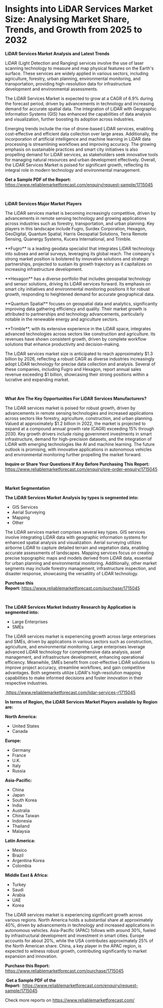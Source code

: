 <p><h1>Insights into LiDAR Services Market Size: Analysing Market Share, Trends, and Growth from 2025 to 2032</h1></p><p><strong>LiDAR Services Market Analysis and Latest Trends</strong></p>
<p><p>LiDAR (Light Detection and Ranging) services involve the use of laser scanning technology to measure and map physical features on the Earth's surface. These services are widely applied in various sectors, including agriculture, forestry, urban planning, environmental monitoring, and transportation, providing high-resolution data for infrastructure development and environmental assessments.</p><p>The LiDAR Services Market is expected to grow at a CAGR of 6.9% during the forecast period, driven by advancements in technology and increasing demand for accurate spatial data. The integration of LiDAR with Geographic Information Systems (GIS) has enhanced the capabilities of data analysis and visualization, further boosting its adoption across industries. </p><p>Emerging trends include the rise of drone-based LiDAR services, enabling cost-effective and efficient data collection over large areas. Additionally, the incorporation of artificial intelligence and machine learning in LiDAR data processing is streamlining workflows and improving accuracy. The growing emphasis on sustainable practices and smart city initiatives is also propelling demand for LiDAR services, as stakeholders seek innovative tools for managing natural resources and urban development effectively. Overall, the LiDAR Services Market is poised for significant growth, reflecting its integral role in modern technology and environmental management.</p></p>
<p><strong>Get a Sample PDF of the Report:&nbsp;</strong> <a href="https://www.reliablemarketforecast.com/enquiry/request-sample/1715045?utm_campaign=2301&utm_medium=2&utm_source=Github&utm_content=ia&utm_term=10032025&utm_id=lidar-services">https://www.reliablemarketforecast.com/enquiry/request-sample/1715045</a></p>
<p>&nbsp;</p>
<p><strong>LiDAR Services Major Market Players</strong></p>
<p><p>The LiDAR services market is becoming increasingly competitive, driven by advancements in remote sensing technology and growing applications across industries such as forestry, transportation, and urban planning. Key players in this landscape include Fugro, Surdex Corporation, Hexagon, GeoDigital, Quantum Spatial, Harris Geospatial Solutions, Terra Remote Sensing, Quanergy Systems, Kucera International, and Trimble.</p><p>**Fugro** is a leading geodata specialist that integrates LiDAR technology into subsea and aerial surveys, leveraging its global reach. The company's strong market position is bolstered by innovative solutions and strategic partnerships, projected to sustain its growth trajectory as it capitalizes on increasing infrastructure development.</p><p>**Hexagon** has a diverse portfolio that includes geospatial technology and sensor solutions, driving its LiDAR services forward. Its emphasis on smart city initiatives and environmental monitoring positions it for robust growth, responding to heightened demand for accurate geographical data.</p><p>**Quantum Spatial** focuses on geospatial data and analytics, significantly improving data gathering efficiency and quality. Their market growth is attributed to partnerships and technology advancements, particularly notable in the renewable energy and agriculture sectors.</p><p>**Trimble**, with its extensive experience in the LiDAR space, integrates advanced technologies across sectors like construction and agriculture. Its revenues have shown consistent growth, driven by complete workflow solutions that enhance productivity and decision-making.</p><p>The LiDAR services market size is anticipated to reach approximately $1.3 billion by 2026, reflecting a robust CAGR as diverse industries increasingly adopt LiDAR technology for precise data collection and analysis. Several of these companies, including Fugro and Hexagon, report annual sales revenue exceeding $1 billion, showcasing their strong positions within a lucrative and expanding market.</p></p>
<p>&nbsp;</p>
<p><strong>What Are The Key Opportunities For LiDAR Services Manufacturers?</strong></p>
<p><p>The LiDAR services market is poised for robust growth, driven by advancements in remote sensing technologies and increased applications across sectors like forestry, agriculture, construction, and urban planning. Valued at approximately $1.2 billion in 2022, the market is projected to expand at a compound annual growth rate (CAGR) exceeding 15% through 2030. Key growth drivers include rising government investments in smart infrastructure, demand for high-precision datasets, and the integration of LiDAR with emerging technologies like AI and machine learning. The future outlook is promising, with innovative applications in autonomous vehicles and environmental monitoring further propelling the market forward.</p></p>
<p><strong>Inquire or Share Your Questions If Any Before Purchasing This Report:</strong> <a href="https://www.reliablemarketforecast.com/enquiry/pre-order-enquiry/1715045?utm_campaign=2301&utm_medium=2&utm_source=Github&utm_content=ia&utm_term=10032025&utm_id=lidar-services">https://www.reliablemarketforecast.com/enquiry/pre-order-enquiry/1715045</a></p>
<p>&nbsp;</p>
<p><strong>Market Segmentation</strong></p>
<p><strong>The LiDAR Services Market Analysis by types is segmented into:</strong></p>
<p><ul><li>GIS Services</li><li>Aerial Surveying</li><li>Mapping</li><li>Other</li></ul></p>
<p><p>The LiDAR services market comprises several key types. GIS services involve integrating LiDAR data with geographic information systems for enhanced spatial analysis and visualization. Aerial surveying utilizes airborne LiDAR to capture detailed terrain and vegetation data, enabling accurate assessments of landscapes. Mapping services focus on creating precise topographic maps and models derived from LiDAR data, essential for urban planning and environmental monitoring. Additionally, other market segments may include forestry management, infrastructure inspection, and disaster response, showcasing the versatility of LiDAR technology.</p></p>
<p><strong>Purchase this Report:&nbsp;</strong><a href="https://www.reliablemarketforecast.com/purchase/1715045?utm_campaign=2301&utm_medium=2&utm_source=Github&utm_content=ia&utm_term=10032025&utm_id=lidar-services">https://www.reliablemarketforecast.com/purchase/1715045</a></p>
<p>&nbsp;</p>
<p><strong>The LiDAR Services Market Industry Research by Application is segmented into:</strong></p>
<p><ul><li>Large Enterprises</li><li>SMEs</li></ul></p>
<p><p>The LiDAR services market is experiencing growth across large enterprises and SMEs, driven by applications in various sectors such as construction, agriculture, and environmental monitoring. Large enterprises leverage advanced LiDAR technology for comprehensive data analysis, asset management, and infrastructure development, enhancing operational efficiency. Meanwhile, SMEs benefit from cost-effective LiDAR solutions to improve project accuracy, streamline workflows, and gain competitive advantages. Both segments utilize LiDAR's high-resolution mapping capabilities to make informed decisions and foster innovation in their respective industries.</p></p>
<p><a href="https://www.reliablemarketforecast.com/lidar-services-r1715045?utm_campaign=2301&utm_medium=2&utm_source=Github&utm_content=ia&utm_term=10032025&utm_id=lidar-services">&nbsp;https://www.reliablemarketforecast.com/lidar-services-r1715045</a></p>
<p><strong>In terms of Region, the LiDAR Services Market Players available by Region are:</strong></p>
<p>
    <p> <strong> North America: </strong>
        <ul>
            <li>United States</li>
            <li>Canada</li>
        </ul>
        </p> 
    <p> <strong> Europe: </strong>
        <ul>
            <li>Germany</li>
            <li>France</li>
            <li>U.K.</li>
            <li>Italy</li>
            <li>Russia</li>
        </ul>
        </p> 
    <p> <strong> Asia-Pacific: </strong>
        <ul>
            <li>China</li>
            <li>Japan</li>
            <li>South Korea</li>
            <li>India</li>
            <li>Australia</li>
            <li>China Taiwan</li>
            <li>Indonesia</li>
            <li>Thailand</li>
            <li>Malaysia</li>
        </ul>
        </p> 
    <p> <strong> Latin America: </strong>
        <ul>
            <li>Mexico</li>
            <li>Brazil</li>
            <li>Argentina Korea</li>
            <li>Colombia</li>
        </ul>
        </p> 
    <p> <strong> Middle East & Africa: </strong>
        <ul>
            <li>Turkey</li>
            <li>Saudi</li>
            <li>Arabia</li>
            <li>UAE</li>
            <li>Korea</li>
        </ul>
    </p>
    </p>
<p><p>The LiDAR services market is experiencing significant growth across various regions. North America holds a substantial share at approximately 40%, driven by advancements in technology and increased applications in autonomous vehicles. Asia-Pacific (APAC) follows with around 30%, fueled by infrastructural development and investment in smart cities. Europe accounts for about 20%, while the USA contributes approximately 25% of the North American share. China, a key player in the APAC region, is expected to witness robust growth, contributing significantly to market expansion and innovation.</p></p>
<p><strong>Purchase this Report: </strong><a href="https://www.reliablemarketforecast.com/purchase/1715045?utm_campaign=2301&utm_medium=2&utm_source=Github&utm_content=ia&utm_term=10032025&utm_id=lidar-services">https://www.reliablemarketforecast.com/purchase/1715045</a></p>
<p>&nbsp;<strong>Get a Sample PDF of the Report:&nbsp;&nbsp;</strong><a href="https://www.reliablemarketforecast.com/enquiry/request-sample/1715045?utm_campaign=2301&utm_medium=2&utm_source=Github&utm_content=ia&utm_term=10032025&utm_id=lidar-services">https://www.reliablemarketforecast.com/enquiry/request-sample/1715045</a></p>
<p><strong></strong></p>
<p>Check more reports on <a href="https://www.reliablemarketforecast.com/?utm_campaign=2301&utm_medium=2&utm_source=Github&utm_content=ia&utm_term=10032025&utm_id=lidar-services">https://www.reliablemarketforecast.com/</a></p>